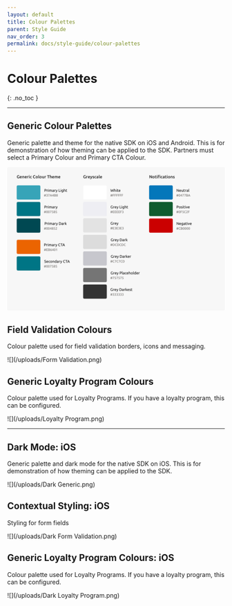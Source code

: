 ```yaml
---
layout: default
title: Colour Palettes 
parent: Style Guide
nav_order: 3
permalink: docs/style-guide/colour-palettes
---
```


# Colour Palettes 

{: .no_toc }

---

## Generic Colour Palettes 

Generic palette and theme for the native SDK on iOS and Android. This is for demonstration of how theming can be applied to the SDK. Partners must select a Primary Colour and Primary CTA Colour.

![](/uploads/Generic.png)

## Field Validation Colours

Colour palette used for field validation borders, icons and messaging.

![](/uploads/Form Validation.png)

## Generic Loyalty Program Colours

Colour palette used for Loyalty Programs. If you have a loyalty program, this can be configured.

![](/uploads/Loyalty Program.png)

---

## Dark Mode: iOS 

Generic palette and dark mode for the native SDK on iOS. This is for demonstration of how theming can be applied to the SDK. 

![](/uploads/Dark Generic.png)

## Contextual Styling: iOS 
Styling for form fields

![](/uploads/Dark Form Validation.png)

## Generic Loyalty Program Colours: iOS 

Colour palette used for Loyalty Programs. If you have a loyalty program, this can be configured. 

![](/uploads/Dark Loyalty Program.png)